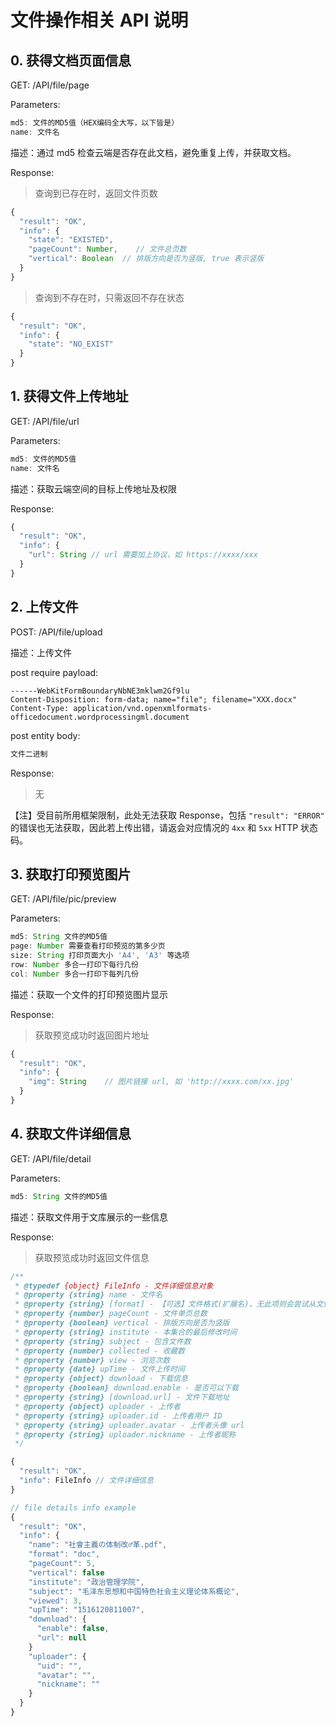 # 文件操作相关 API 说明

## 0. 获得文档页面信息

GET:  /API/file/page

Parameters:

```js
md5: 文件的MD5值（HEX编码全大写，以下皆是）
name: 文件名
```

描述：通过 md5 检查云端是否存在此文档，避免重复上传，并获取文档。

Response:

> 查询到已存在时，返回文件页数

```js
{
  "result": "OK",
  "info": {
    "state": "EXISTED",
    "pageCount": Number,    // 文件总页数
    "vertical": Boolean  // 排版方向是否为竖版, true 表示竖版
  }
}
```

> 查询到不存在时，只需返回不存在状态

```js
{
  "result": "OK",
  "info": {
    "state": "NO_EXIST"
  }
}
```

## 1. 获得文件上传地址

GET:  /API/file/url

Parameters:

```js
md5: 文件的MD5值
name: 文件名
```

描述：获取云端空间的目标上传地址及权限

Response:

```js
{
  "result": "OK",
  "info": {
    "url": String // url 需要加上协议，如 https://xxxx/xxx
  }
}
```

## 2. 上传文件

POST:  /API/file/upload

描述：上传文件

post require payload:

```http
------WebKitFormBoundaryNbNE3mklwm2Gf9lu
Content-Disposition: form-data; name="file"; filename="XXX.docx"
Content-Type: application/vnd.openxmlformats-officedocument.wordprocessingml.document
```

post entity body:

```js
文件二进制
```

Response:

> 无

【注】受目前所用框架限制，此处无法获取 Response，包括 `"result": "ERROR"` 的错误也无法获取，因此若上传出错，请返会对应情况的  `4xx` 和 `5xx` HTTP 状态码。


## 3. 获取打印预览图片

GET:  /API/file/pic/preview

Parameters:

```js
md5: String 文件的MD5值
page: Number 需要查看打印预览的第多少页
size: String 打印页面大小 'A4', 'A3' 等选项
row: Number 多合一打印下每行几份
col: Number 多合一打印下每列几份
```

描述：获取一个文件的打印预览图片显示

Response:

> 获取预览成功时返回图片地址

```js
{
  "result": "OK",
  "info": {
    "img": String    // 图片链接 url, 如 'http://xxxx.com/xx.jpg'
  }
}
```

## 4. 获取文件详细信息

GET:  /API/file/detail

Parameters:

```js
md5: String 文件的MD5值
```

描述：获取文件用于文库展示的一些信息

Response:

> 获取预览成功时返回文件信息

```js
/**
 * @typedef {object} FileInfo - 文件详细信息对象
 * @property {string} name - 文件名
 * @property {string} [format] - 【可选】文件格式(扩展名)，无此项则会尝试从文件名解析扩展名
 * @property {number} pageCount - 文件单页总数
 * @property {boolean} vertical - 排版方向是否为竖版
 * @property {string} institute - 本集合的最后修改时间
 * @property {string} subject - 包含文件数
 * @property {number} collected - 收藏数
 * @property {number} view - 浏览次数
 * @property {date} upTime - 文件上传时间
 * @property {object} download - 下载信息
 * @property {boolean} download.enable - 是否可以下载
 * @property {string} [download.url] - 文件下载地址
 * @property {object} uploader - 上传者
 * @property {string} uploader.id - 上传者用户 ID
 * @property {string} uploader.avatar - 上传者头像 url
 * @property {string} uploader.nickname - 上传者昵称
 */
```

```js
{
  "result": "OK",
  "info": FileInfo // 文件详细信息
}
```

```js
// file details info example
{
  "result": "OK",
  "info": {
    "name": "社會主義の体制改♂革.pdf",
    "format": "doc",
    "pageCount": 5,
    "vertical": false 
    "institute": "政治管理学院",
    "subject": "毛泽东思想和中国特色社会主义理论体系概论",
    "viewed": 3,
    "upTime": "1516120811007",
    "download": {
      "enable": false,
      "url": null
    }
    "uploader": {
      "uid": "", 
      "avatar": "", 
      "nickname": ""
    }
  }
}
```

